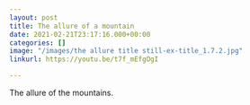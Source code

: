 ```yaml
---
layout: post
title: The allure of a mountain
date: 2021-02-21T23:17:16.000+00:00
categories: []
image: "/images/the allure title still-ex-title_1.7.2.jpg"
linkurl: https://youtu.be/t7f_mEfgOgI

---
```

The allure of the mountains.